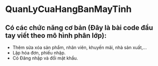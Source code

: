 # QuanLyCuaHangBanMayTinh
## Có các chức năng cơ bản (Đây là bài code đầu tay viết theo mô hình phân lớp):
  * Thêm sửa xóa sản phẩm, nhân viên, khuyến mãi, nhà sản xuất,...
  * Lập hóa đơn, phiếu nhập.
  * Có Đăng nhập và đổi mật khẩu.
